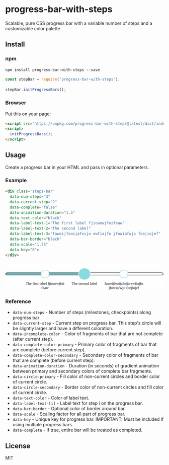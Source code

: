 # progress-bar-with-steps
Scalable, pure CSS progress bar with a variable number of steps and a customizable color palette

## Install

### npm
```
npm install progress-bar-with-steps --save
```
```javascript
const stepBar = require('progress-bar-with-steps');

stepBar.initProgressBars();
```

### Browser
Put this on your page:
```html
<script src="https://unpkg.com/progress-bar-with-steps@latest/dist/index.min.js" type="text/javascript"></script>
<script>
  initProgressBars();
</script>
```

## Usage
Create a progress bar in your HTML and pass in optional parameters.

### Example
```html
<div class='steps-bar'
  data-num-steps="3" 
  data-current-step="2" 
  data-complete="false"
  data-animation-duration="1.5"
  data-text-color="black"
  data-label-text-1="The first label fjioaewjfoifeaw"
  data-label-text-2="The second label"
  data-label-text-3="faweijfeoijafoijo ewfiajfo jfowiafwjo foejiojef"
  data-bar-border="black"
  data-scale="1.75"
  data-key="0">
</div>
```
![Progress Bar Demo](https://raw.githubusercontent.com/jnwjack/progress-bar-with-steps/main/demo/demo.gif "Demo")

### Reference
- `data-num-steps` - Number of steps (milestones, checkpoints) along progress bar
- `data-current-step` - Current step on progress bar. This step's circle will be slightly larger and have a different coloration.
- `data-incomplete-color` - Color of fragments of bar that are not complete (after current step).
- `data-complete-color-primary` - Primary color of fragments of bar that are complete (before current step).
- `data-complete-color-secondary` - Secondary color of fragments of bar that are complete (before current step).
- `data-animation-duration` - Duration (in seconds) of gradient animation between primary and secondary colors of complete bar fragments.
- `data-circle-primary` - Fill color of non-current circles and border color of current circle.
- `data-circle-secondary` - Border color of non-current circles and fill color of current circle.
- `data-text-color` - Color of label text.
- `data-label-text-[i]` - Label text for step i on the progress bar.
- `data-bar-border` - Optional color of border around bar.
- `data-scale` - Scaling factor for all part of progress bar.
- `data-key` - Unique key for progress bar. IMPORTANT: Must be included if using multiple progress bars.
- `data-complete` - If true, entire bar will be treated as completed.

## License
MIT